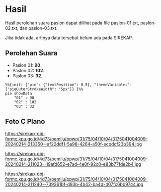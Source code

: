 # Hasil

Hasil perolehan suara paslon dapat dilihat pada file paslon-01.txt, paslon-02.txt, dan paslon-03.txt.

Jika tidak ada, artinya data tersebut belum ada pada SIREKAP.

## Perolehan Suara

 * Paslon 01: **90**.
 * Paslon 02: **102**.
 * Paslon 03: **32**.

```mermaid
%%{init: {"pie": {"textPosition": 0.5}, "themeVariables": {"pieOuterStrokeWidth": "5px"}} }%%
pie showData
    "01" : 90
    "02" : 102
    "03" : 32
```
## Foto C Plano

https://sirekap-obj-formc.kpu.go.id/4d73/pemilu/ppwp/31/75/04/10/04/3175041004009-20240214-213350--af22ddf1-5a98-4264-a50f-ecbdcf23b394.jpg

https://sirekap-obj-formc.kpu.go.id/4d73/pemilu/ppwp/31/75/04/10/04/3175041004009-20240214-211023--19afd652-e7ad-4e0f-92c0-e83b77fde2b4.jpg

https://sirekap-obj-formc.kpu.go.id/4d73/pemilu/ppwp/31/75/04/10/04/3175041004009-20240214-211240--739361bf-d93b-4b42-ba4d-407fc6bb9744.jpg
